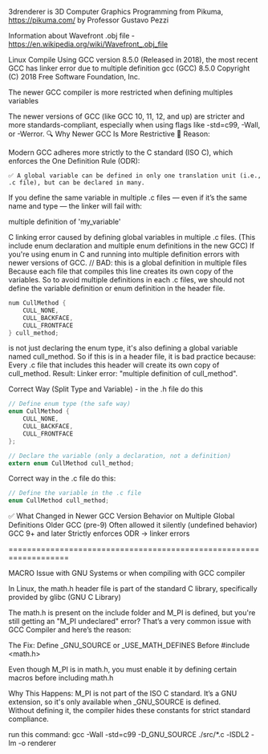 3drenderer is 3D Computer Graphics Programming from Pikuma, https://pikuma.com/ by Professor Gustavo Pezzi 

Information about Wavefront .obj file - https://en.wikipedia.org/wiki/Wavefront_.obj_file

Linux Compile Using GCC version 8.5.0 (Released in 2018), the most recent GCC has linker error due to multiple definition 
gcc (GCC) 8.5.0
Copyright (C) 2018 Free Software Foundation, Inc.

The newer GCC compiler is more restricted when defining multiples variables

The newer versions of GCC (like GCC 10, 11, 12, and up) are stricter and more standards-compliant, especially when using flags like -std=c99, -Wall, or -Werror.
🔍 Why Newer GCC Is More Restrictive
🧠 Reason:

Modern GCC adheres more strictly to the C standard (ISO C), which enforces the One Definition Rule (ODR):

    ✅ A global variable can be defined in only one translation unit (i.e., .c file), but can be declared in many.

If you define the same variable in multiple .c files — even if it’s the same name and type — the linker will fail with:

multiple definition of 'my_variable'


C linking error caused by defining global variables in multiple .c files.  (This include enum declaration and multiple enum definitions in the new GCC)
If you're using enum in C and running into multiple definition errors with newer versions of GCC. // BAD: this is a global definition in multiple files
Because each file that compiles this line creates its own copy of the variables.
So to avoid multiple definitions in each .c files, we should not define the variable definition or enum definition in the header file.

```c
num CullMethod {
    CULL_NONE,
    CULL_BACKFACE,
    CULL_FRONTFACE
} cull_method;
```
is not just declaring the enum type, it's also defining a global variable named cull_method.
So if this is in a header file, it is bad practice because:
Every .c file that includes this header will create its own copy of cull_method.
Result: Linker error: "multiple definition of cull_method".

Correct Way (Split Type and Variable) - in the .h file do this
```c
// Define enum type (the safe way)
enum CullMethod {
    CULL_NONE,
    CULL_BACKFACE,
    CULL_FRONTFACE
};

// Declare the variable (only a declaration, not a definition)
extern enum CullMethod cull_method;
```
Correct way in the .c file do this:
```c
// Define the variable in the .c file
enum CullMethod cull_method;
```

✅ What Changed in Newer GCC
Version	Behavior on Multiple Global Definitions
Older GCC (pre-9)	Often allowed it silently (undefined behavior)
GCC 9+ and later	Strictly enforces ODR → linker errors

===================================================================

MACRO Issue with GNU Systems or when compiling with GCC compiler

In Linux, the math.h header file is part of the standard C library, specifically provided by glibc (GNU C Library)

The math.h is present on the include folder and M_PI is defined, but you're still getting an "M_PI undeclared" error?
That’s a very common issue with GCC Compiler and here’s the reason:

The Fix: Define _GNU_SOURCE or _USE_MATH_DEFINES Before #include <math.h>

Even though M_PI is in math.h, you must enable it by defining certain macros before including math.h

Why This Happens:
M_PI is not part of the ISO C standard.  It’s a GNU extension, so it's only available when _GNU_SOURCE is defined.  
Without defining it, the compiler hides these constants for strict standard compliance.

run this command: 
gcc -Wall -std=c99 -D_GNU_SOURCE ./src/*.c -lSDL2 -lm -o renderer    
